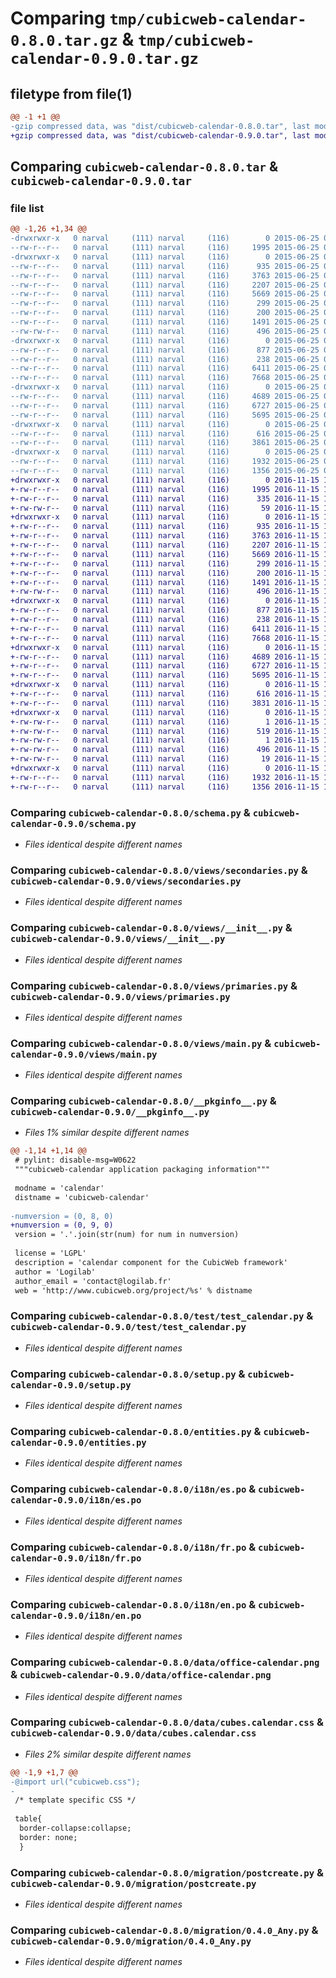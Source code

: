 # Comparing `tmp/cubicweb-calendar-0.8.0.tar.gz` & `tmp/cubicweb-calendar-0.9.0.tar.gz`

## filetype from file(1)

```diff
@@ -1 +1 @@
-gzip compressed data, was "dist/cubicweb-calendar-0.8.0.tar", last modified: Thu Jun 25 09:22:52 2015, max compression
+gzip compressed data, was "dist/cubicweb-calendar-0.9.0.tar", last modified: Tue Nov 15 17:22:14 2016, max compression
```

## Comparing `cubicweb-calendar-0.8.0.tar` & `cubicweb-calendar-0.9.0.tar`

### file list

```diff
@@ -1,26 +1,34 @@
-drwxrwxr-x   0 narval     (111) narval     (116)        0 2015-06-25 09:22:52.000000 cubicweb-calendar-0.8.0/
--rw-r--r--   0 narval     (111) narval     (116)     1995 2015-06-25 09:15:53.000000 cubicweb-calendar-0.8.0/schema.py
-drwxrwxr-x   0 narval     (111) narval     (116)        0 2015-06-25 09:22:52.000000 cubicweb-calendar-0.8.0/views/
--rw-r--r--   0 narval     (111) narval     (116)      935 2015-06-25 09:15:53.000000 cubicweb-calendar-0.8.0/views/secondaries.py
--rw-r--r--   0 narval     (111) narval     (116)     3763 2015-06-25 09:15:53.000000 cubicweb-calendar-0.8.0/views/__init__.py
--rw-r--r--   0 narval     (111) narval     (116)     2207 2015-06-25 09:15:53.000000 cubicweb-calendar-0.8.0/views/primaries.py
--rw-r--r--   0 narval     (111) narval     (116)     5669 2015-06-25 09:15:53.000000 cubicweb-calendar-0.8.0/views/main.py
--rw-r--r--   0 narval     (111) narval     (116)      299 2015-06-25 09:15:53.000000 cubicweb-calendar-0.8.0/views/facets.py
--rw-r--r--   0 narval     (111) narval     (116)      200 2015-06-25 09:15:53.000000 cubicweb-calendar-0.8.0/README
--rw-r--r--   0 narval     (111) narval     (116)     1491 2015-06-25 09:15:53.000000 cubicweb-calendar-0.8.0/__pkginfo__.py
--rw-rw-r--   0 narval     (111) narval     (116)      496 2015-06-25 09:22:52.000000 cubicweb-calendar-0.8.0/PKG-INFO
-drwxrwxr-x   0 narval     (111) narval     (116)        0 2015-06-25 09:22:52.000000 cubicweb-calendar-0.8.0/test/
--rw-r--r--   0 narval     (111) narval     (116)      877 2015-06-25 09:15:53.000000 cubicweb-calendar-0.8.0/test/test_calendar.py
--rw-r--r--   0 narval     (111) narval     (116)      238 2015-06-25 09:15:53.000000 cubicweb-calendar-0.8.0/__init__.py
--rw-r--r--   0 narval     (111) narval     (116)     6411 2015-06-25 09:15:53.000000 cubicweb-calendar-0.8.0/setup.py
--rw-r--r--   0 narval     (111) narval     (116)     7668 2015-06-25 09:15:53.000000 cubicweb-calendar-0.8.0/entities.py
-drwxrwxr-x   0 narval     (111) narval     (116)        0 2015-06-25 09:22:52.000000 cubicweb-calendar-0.8.0/i18n/
--rw-r--r--   0 narval     (111) narval     (116)     4689 2015-06-25 09:15:53.000000 cubicweb-calendar-0.8.0/i18n/es.po
--rw-r--r--   0 narval     (111) narval     (116)     6727 2015-06-25 09:15:53.000000 cubicweb-calendar-0.8.0/i18n/fr.po
--rw-r--r--   0 narval     (111) narval     (116)     5695 2015-06-25 09:15:53.000000 cubicweb-calendar-0.8.0/i18n/en.po
-drwxrwxr-x   0 narval     (111) narval     (116)        0 2015-06-25 09:22:52.000000 cubicweb-calendar-0.8.0/data/
--rw-r--r--   0 narval     (111) narval     (116)      616 2015-06-25 09:15:53.000000 cubicweb-calendar-0.8.0/data/office-calendar.png
--rw-r--r--   0 narval     (111) narval     (116)     3861 2015-06-25 09:15:53.000000 cubicweb-calendar-0.8.0/data/cubes.calendar.css
-drwxrwxr-x   0 narval     (111) narval     (116)        0 2015-06-25 09:22:52.000000 cubicweb-calendar-0.8.0/migration/
--rw-r--r--   0 narval     (111) narval     (116)     1932 2015-06-25 09:15:53.000000 cubicweb-calendar-0.8.0/migration/postcreate.py
--rw-r--r--   0 narval     (111) narval     (116)     1356 2015-06-25 09:15:53.000000 cubicweb-calendar-0.8.0/migration/0.4.0_Any.py
+drwxrwxr-x   0 narval     (111) narval     (116)        0 2016-11-15 17:22:14.000000 cubicweb-calendar-0.9.0/
+-rw-r--r--   0 narval     (111) narval     (116)     1995 2016-11-15 17:19:06.000000 cubicweb-calendar-0.9.0/schema.py
+-rw-r--r--   0 narval     (111) narval     (116)      335 2016-11-15 17:19:06.000000 cubicweb-calendar-0.9.0/MANIFEST.in
+-rw-rw-r--   0 narval     (111) narval     (116)       59 2016-11-15 17:22:14.000000 cubicweb-calendar-0.9.0/setup.cfg
+drwxrwxr-x   0 narval     (111) narval     (116)        0 2016-11-15 17:22:14.000000 cubicweb-calendar-0.9.0/views/
+-rw-r--r--   0 narval     (111) narval     (116)      935 2016-11-15 17:19:06.000000 cubicweb-calendar-0.9.0/views/secondaries.py
+-rw-r--r--   0 narval     (111) narval     (116)     3763 2016-11-15 17:19:06.000000 cubicweb-calendar-0.9.0/views/__init__.py
+-rw-r--r--   0 narval     (111) narval     (116)     2207 2016-11-15 17:19:06.000000 cubicweb-calendar-0.9.0/views/primaries.py
+-rw-r--r--   0 narval     (111) narval     (116)     5669 2016-11-15 17:19:06.000000 cubicweb-calendar-0.9.0/views/main.py
+-rw-r--r--   0 narval     (111) narval     (116)      299 2016-11-15 17:19:06.000000 cubicweb-calendar-0.9.0/views/facets.py
+-rw-r--r--   0 narval     (111) narval     (116)      200 2016-11-15 17:19:06.000000 cubicweb-calendar-0.9.0/README
+-rw-r--r--   0 narval     (111) narval     (116)     1491 2016-11-15 17:19:06.000000 cubicweb-calendar-0.9.0/__pkginfo__.py
+-rw-rw-r--   0 narval     (111) narval     (116)      496 2016-11-15 17:22:14.000000 cubicweb-calendar-0.9.0/PKG-INFO
+drwxrwxr-x   0 narval     (111) narval     (116)        0 2016-11-15 17:22:14.000000 cubicweb-calendar-0.9.0/test/
+-rw-r--r--   0 narval     (111) narval     (116)      877 2016-11-15 17:19:06.000000 cubicweb-calendar-0.9.0/test/test_calendar.py
+-rw-r--r--   0 narval     (111) narval     (116)      238 2016-11-15 17:19:06.000000 cubicweb-calendar-0.9.0/__init__.py
+-rw-r--r--   0 narval     (111) narval     (116)     6411 2016-11-15 17:19:06.000000 cubicweb-calendar-0.9.0/setup.py
+-rw-r--r--   0 narval     (111) narval     (116)     7668 2016-11-15 17:19:06.000000 cubicweb-calendar-0.9.0/entities.py
+drwxrwxr-x   0 narval     (111) narval     (116)        0 2016-11-15 17:22:14.000000 cubicweb-calendar-0.9.0/i18n/
+-rw-r--r--   0 narval     (111) narval     (116)     4689 2016-11-15 17:19:06.000000 cubicweb-calendar-0.9.0/i18n/es.po
+-rw-r--r--   0 narval     (111) narval     (116)     6727 2016-11-15 17:19:06.000000 cubicweb-calendar-0.9.0/i18n/fr.po
+-rw-r--r--   0 narval     (111) narval     (116)     5695 2016-11-15 17:19:06.000000 cubicweb-calendar-0.9.0/i18n/en.po
+drwxrwxr-x   0 narval     (111) narval     (116)        0 2016-11-15 17:22:14.000000 cubicweb-calendar-0.9.0/data/
+-rw-r--r--   0 narval     (111) narval     (116)      616 2016-11-15 17:19:06.000000 cubicweb-calendar-0.9.0/data/office-calendar.png
+-rw-r--r--   0 narval     (111) narval     (116)     3831 2016-11-15 17:19:06.000000 cubicweb-calendar-0.9.0/data/cubes.calendar.css
+drwxrwxr-x   0 narval     (111) narval     (116)        0 2016-11-15 17:22:14.000000 cubicweb-calendar-0.9.0/cubicweb_calendar.egg-info/
+-rw-rw-r--   0 narval     (111) narval     (116)        1 2016-11-15 17:22:11.000000 cubicweb-calendar-0.9.0/cubicweb_calendar.egg-info/top_level.txt
+-rw-rw-r--   0 narval     (111) narval     (116)      519 2016-11-15 17:22:11.000000 cubicweb-calendar-0.9.0/cubicweb_calendar.egg-info/SOURCES.txt
+-rw-rw-r--   0 narval     (111) narval     (116)        1 2016-11-15 17:22:11.000000 cubicweb-calendar-0.9.0/cubicweb_calendar.egg-info/dependency_links.txt
+-rw-rw-r--   0 narval     (111) narval     (116)      496 2016-11-15 17:22:11.000000 cubicweb-calendar-0.9.0/cubicweb_calendar.egg-info/PKG-INFO
+-rw-rw-r--   0 narval     (111) narval     (116)       19 2016-11-15 17:22:11.000000 cubicweb-calendar-0.9.0/cubicweb_calendar.egg-info/requires.txt
+drwxrwxr-x   0 narval     (111) narval     (116)        0 2016-11-15 17:22:14.000000 cubicweb-calendar-0.9.0/migration/
+-rw-r--r--   0 narval     (111) narval     (116)     1932 2016-11-15 17:19:06.000000 cubicweb-calendar-0.9.0/migration/postcreate.py
+-rw-r--r--   0 narval     (111) narval     (116)     1356 2016-11-15 17:19:06.000000 cubicweb-calendar-0.9.0/migration/0.4.0_Any.py
```

### Comparing `cubicweb-calendar-0.8.0/schema.py` & `cubicweb-calendar-0.9.0/schema.py`

 * *Files identical despite different names*

### Comparing `cubicweb-calendar-0.8.0/views/secondaries.py` & `cubicweb-calendar-0.9.0/views/secondaries.py`

 * *Files identical despite different names*

### Comparing `cubicweb-calendar-0.8.0/views/__init__.py` & `cubicweb-calendar-0.9.0/views/__init__.py`

 * *Files identical despite different names*

### Comparing `cubicweb-calendar-0.8.0/views/primaries.py` & `cubicweb-calendar-0.9.0/views/primaries.py`

 * *Files identical despite different names*

### Comparing `cubicweb-calendar-0.8.0/views/main.py` & `cubicweb-calendar-0.9.0/views/main.py`

 * *Files identical despite different names*

### Comparing `cubicweb-calendar-0.8.0/__pkginfo__.py` & `cubicweb-calendar-0.9.0/__pkginfo__.py`

 * *Files 1% similar despite different names*

```diff
@@ -1,14 +1,14 @@
 # pylint: disable-msg=W0622
 """cubicweb-calendar application packaging information"""
 
 modname = 'calendar'
 distname = 'cubicweb-calendar'
 
-numversion = (0, 8, 0)
+numversion = (0, 9, 0)
 version = '.'.join(str(num) for num in numversion)
 
 license = 'LGPL'
 description = 'calendar component for the CubicWeb framework'
 author = 'Logilab'
 author_email = 'contact@logilab.fr'
 web = 'http://www.cubicweb.org/project/%s' % distname
```

### Comparing `cubicweb-calendar-0.8.0/test/test_calendar.py` & `cubicweb-calendar-0.9.0/test/test_calendar.py`

 * *Files identical despite different names*

### Comparing `cubicweb-calendar-0.8.0/setup.py` & `cubicweb-calendar-0.9.0/setup.py`

 * *Files identical despite different names*

### Comparing `cubicweb-calendar-0.8.0/entities.py` & `cubicweb-calendar-0.9.0/entities.py`

 * *Files identical despite different names*

### Comparing `cubicweb-calendar-0.8.0/i18n/es.po` & `cubicweb-calendar-0.9.0/i18n/es.po`

 * *Files identical despite different names*

### Comparing `cubicweb-calendar-0.8.0/i18n/fr.po` & `cubicweb-calendar-0.9.0/i18n/fr.po`

 * *Files identical despite different names*

### Comparing `cubicweb-calendar-0.8.0/i18n/en.po` & `cubicweb-calendar-0.9.0/i18n/en.po`

 * *Files identical despite different names*

### Comparing `cubicweb-calendar-0.8.0/data/office-calendar.png` & `cubicweb-calendar-0.9.0/data/office-calendar.png`

 * *Files identical despite different names*

### Comparing `cubicweb-calendar-0.8.0/data/cubes.calendar.css` & `cubicweb-calendar-0.9.0/data/cubes.calendar.css`

 * *Files 2% similar despite different names*

```diff
@@ -1,9 +1,7 @@
-@import url("cubicweb.css");
-
 /* template specific CSS */
 
 table{
  border-collapse:collapse;
  border: none;
  }
```

### Comparing `cubicweb-calendar-0.8.0/migration/postcreate.py` & `cubicweb-calendar-0.9.0/migration/postcreate.py`

 * *Files identical despite different names*

### Comparing `cubicweb-calendar-0.8.0/migration/0.4.0_Any.py` & `cubicweb-calendar-0.9.0/migration/0.4.0_Any.py`

 * *Files identical despite different names*

